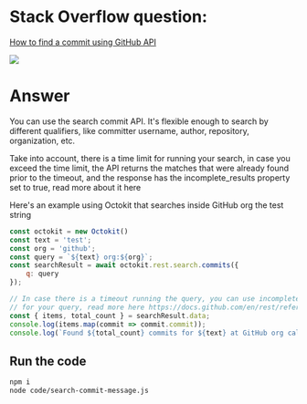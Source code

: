 # Stack Overflow question:

[How to find a commit using GitHub API](https://stackoverflow.com/questions/70977951/how-can-i-find-a-commit-which-i-searched-on-github-api/70993849)

[![](https://badgen.net/badge/Run%20this%20/README/5B3ADF?icon=https://runme.dev/img/logo.svg)](https://runme.dev/api/runme?repository=https%3A%2F%2Fgithub.com%2Fdegrammer%2Fstack-overflow-answers.git&fileToOpen=github/search-commit-message.md)

# Answer

You can use the search commit API. It's flexible enough to search by different qualifiers, like committer username, author, repository, organization, etc.

Take into account, there is a time limit for running your search, in case you exceed the time limit, the API returns the matches that were already found prior to the timeout, and the response has the incomplete_results property set to true, read more about it here

Here's an example using Octokit that searches inside GitHub org the test string

```js { readonly=true }
const octokit = new Octokit()
const text = 'test';
const org = 'github';
const query = `${text} org:${org}`;
const searchResult = await octokit.rest.search.commits({
    q: query
});

// In case there is a timeout running the query, you can use incomplete_results to check if there are likely more results
// for your query, read more here https://docs.github.com/en/rest/reference/search#timeouts-and-incomplete-results
const { items, total_count } = searchResult.data;
console.log(items.map(commit => commit.commit));
console.log(`Found ${total_count} commits for ${text} at GitHub org called ${org}`)
```

## Run the code

```sh
npm i
node code/search-commit-message.js
```

